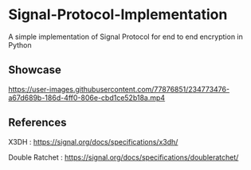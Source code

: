 # Signal-Protocol-Implementation
A simple implementation of Signal Protocol for end to end encryption in Python

## Showcase
https://user-images.githubusercontent.com/77876851/234773476-a67d689b-186d-4ff0-806e-cbd1ce52b18a.mp4

## References
X3DH : https://signal.org/docs/specifications/x3dh/ 

Double Ratchet : https://signal.org/docs/specifications/doubleratchet/

